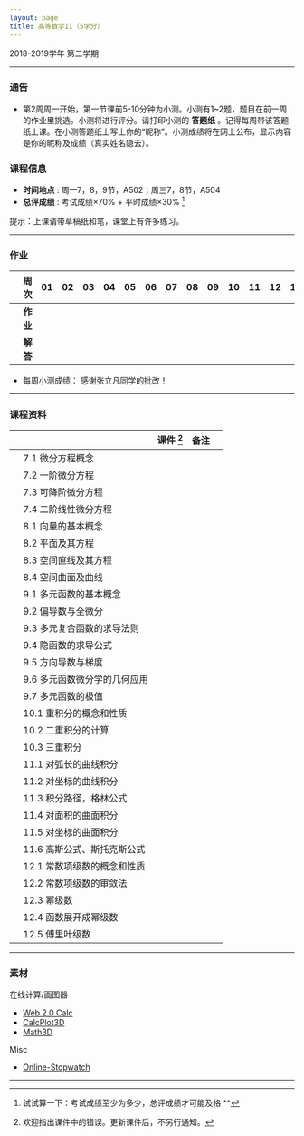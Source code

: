 ```yaml
---
layout: page
title: 高等数学II（5学分）
---
```



<p class="message">
  2018-2019学年 第二学期
</p>


---

### 通告


- 第2周周一开始，第一节课前5-10分钟为小测。小测有1~2题，题目在前一周的作业里挑选。小测将进行评分。请打印小测的 **答题纸**  <a href="HW/Examsheet.pdf" target="_blank"><i class="fa fa-file-pdf-o" aria-hidden="true"></i></a> 。记得每周带该答题纸上课。在小测答题纸上写上你的“昵称”。小测成绩将在网上公布，显示内容是你的昵称及成绩（真实姓名隐去）。


### 课程信息

- __时间地点__ : 周一7，8，9节，A502；周三7，8节，A504
- __总评成绩__ : 考试成绩×70% + 平时成绩×30%  [^exam]

[^exam]: 试试算一下：考试成绩至少为多少，总评成绩才可能及格 ^^

提示：上课请带草稿纸和笔，课堂上有许多练习。

---

### 作业


|        |    周次    | 01 | 02 | 03 |	04 | 05 | 06 |07 | 08 | 09 | 10 | 11 | 12 | 13 | 14 | |
|:--------:|--------:|:------:|:------:|:------:|:------:|:------:|:------:|:------:|:------:|:------:|:------:|:------:|:------:|:------:|:------:|:------:|
|	| __作业__ 	| <a href="HW/HW_高等数学II_第01周.pdf" target="_blank"><i class="fa fa-file-pdf-o" aria-hidden="true"></i></a> |<a href="HW/HW_高等数学II_第02周.pdf" target="_blank"><i class="fa fa-file-pdf-o" aria-hidden="true"></i></a> |<a href="HW/HW_高等数学II_第03周.pdf" target="_blank"><i class="fa fa-file-pdf-o" aria-hidden="true"></i></a>	| <a href="HW/HW_高等数学II_第04周.pdf" target="_blank"><i class="fa fa-file-pdf-o" aria-hidden="true"></i></a>	|<a href="HW/HW_高等数学II_第05周.pdf" target="_blank"><i class="fa fa-file-pdf-o" aria-hidden="true"></i></a>	 |  |  | | |  |   |  |  |  | |
|	| __解答__ 	| <a href="HW_sol/HW_高等数学II_sol_第01周.pdf" target="_blank"><i class="fa fa-file-pdf-o" aria-hidden="true"></i></a>  | <a href="HW_sol/HW_高等数学II_sol_第02周.pdf" target="_blank"><i class="fa fa-file-pdf-o" aria-hidden="true"></i></a>  |  <a href="HW_sol/HW_高等数学II_sol_第03周.pdf" target="_blank"><i class="fa fa-file-pdf-o" aria-hidden="true"></i></a>   |  <a href="HW_sol/HW_高等数学II_sol_第04周.pdf" target="_blank"><i class="fa fa-file-pdf-o" aria-hidden="true"></i></a>    |    |  | |  |  |  |  | | | | |

- 每周小测成绩： <a href="Score/05_Cal_2019.pdf" target="_blank"><i class="fa fa-file-pdf-o" aria-hidden="true"></i></a>    感谢张立凡同学的批改！

---


### 课程资料

|        |        | 课件 [^rmk1] | 备注 | |
|:--------:|:--------|:------:|:------:|:------:|
|  | 7.1 微分方程概念 |  <a href="lectures/07_a_微分方程概念_2019.pdf" target="_blank"><i class="fa fa-file-pdf-o" aria-hidden="true"></i></a>    | | |
|  | 7.2 一阶微分方程 |  <a href="lectures/07_b_一阶微分方程_2019.pdf" target="_blank"><i class="fa fa-file-pdf-o" aria-hidden="true"></i></a>    | | |
|  | 7.3 可降阶微分方程 |  <a href="lectures/07_c_可降阶微分方程_2019.pdf" target="_blank"><i class="fa fa-file-pdf-o" aria-hidden="true"></i></a>   |      | |
|  | 7.4 二阶线性微分方程 | <a href="lectures/07_d_二阶线性微分方程_2019.pdf" target="_blank"><i class="fa fa-file-pdf-o" aria-hidden="true"></i></a>    |       | |
|  | 8.1 向量的基本概念 | <a href="lectures/08_a_向量的基本概念_2019.pdf" target="_blank"><i class="fa fa-file-pdf-o" aria-hidden="true"></i></a> |      |      |
|  | 8.2 平面及其方程 |<a href="lectures/08_b_平面及其方程_2019.pdf" target="_blank"><i class="fa fa-file-pdf-o" aria-hidden="true"></i></a>   |     |      |
|  | 8.3 空间直线及其方程 | <a href="lectures/08_c_空间直线及其方程_2019.pdf" target="_blank"><i class="fa fa-file-pdf-o" aria-hidden="true"></i></a>  |      |      |
|  | 8.4 空间曲面及曲线 | <a href="lectures/08_d_空间曲面及曲线_2019.pdf" target="_blank"><i class="fa fa-file-pdf-o" aria-hidden="true"></i></a>     |      | |
|  | 9.1 多元函数的基本概念 | <a href="lectures/09_a_多元函数的基本概念_2019.pdf" target="_blank"><i class="fa fa-file-pdf-o" aria-hidden="true"></i></a> |      |      |
|  | 9.2 偏导数与全微分 | <a href="lectures/09_b_偏导数与全微分_2019.pdf" target="_blank"><i class="fa fa-file-pdf-o" aria-hidden="true"></i></a> |      |      |
|  | 9.3 多元复合函数的求导法则 | <a href="lectures/09_c_多元复合函数的求导法则_2019.pdf" target="_blank"><i class="fa fa-file-pdf-o" aria-hidden="true"></i></a> |      |      |
|  | 9.4 隐函数的求导公式 |  |      |      |
|  | 9.5 方向导数与梯度 |  |      |      |
|  | 9.6 多元函数微分学的几何应用 | |      |      |
|  | 9.7 多元函数的极值 | |      |      |
|  | 10.1 重积分的概念和性质 |  |      |      |
|  | 10.2 二重积分的计算 | |      |      |
|  | 10.3 三重积分 | |      |      |
|  | 11.1 对弧长的曲线积分 | |      |      |
|  | 11.2 对坐标的曲线积分 |  |      |      |
|  | 11.3 积分路径，格林公式 |  |      |      |
|  | 11.4 对面积的曲面积分 |  |      |      |
|  | 11.5 对坐标的曲面积分 |  |      |      |
|  | 11.6 高斯公式、斯托克斯公式 |  |      |      |
|  | 12.1 常数项级数的概念和性质 |  |      |      |
|  | 12.2 常数项级数的审敛法 |  |      |      |
|  | 12.3 幂级数 |  |      |      |
|  | 12.4 函数展开成幂级数 |   |      |      |
|  | 12.5 傅里叶级数 | |      |      |



[^rmk1]: 欢迎指出课件中的错误。更新课件后，不另行通知。

---

### 素材

在线计算/画图器

- [Web 2.0 Calc](http://web2.0calc.com/)
- [CalcPlot3D](https://www.monroecc.edu/faculty/paulseeburger/calcnsf/CalcPlot3D/)
- [Math3D](https://www.math3d.org/)


Misc

- [Online-Stopwatch](https://www.online-stopwatch.com/chinese/)

---